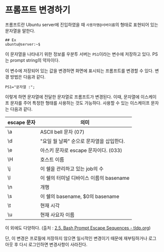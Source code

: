 # 프롬프트 변경하기
  
프롬프트란 Ubuntu server에 진입하였을 때 `사용자명@서버이름`의 형태로 표현되어 있는 문자열을 말한다.  
  
	## Ex
	ubuntu@server:~$
  
이 문자열을 나타내기 위한 정보를 우분투 서버는 `PS1`이라는 변수에 저장하고 있다. PS는 prompt string의 약자이다.  
  
이 변수에 저장되어 있는 값을 변경하면 화면에 표시되는 프롬프트를 변경할 수 있다. 변경 방법은 다음과 같다.  
  
	PS1="문자열 :";
  
이렇게 하면 문자열에 전달한 문자열로 프롬프트가 변경된다. 이때, 문자열에 이스케이프 문자를 주어 특정한 형태를 사용하는 것도 가능하다. 사용할 수 있는 이스케이프 문자는 다음과 같다.  
  
escape 문자 | 의미
------------|------
\a | ASCII bell 문자 (07)
\d | "요일 월 날짜" 순으로 문자열을 삽입한다.
\e | 아스키 문자로 escape 문자이다. (033)
\H | 호스트 이름
\j | 이 쉘을 관리하고 있는 job의 수
\l | 이 쉘의 터미널 디바이스 이름의 basename
\n | 개행
\s | 이 쉘의 basename, $0의 basename
\t | 현재 시각
\u | 현재 사요자 이름
  
이 외에도 다양하다. (출처 : <a href = "https://www.tldp.org/HOWTO/Bash-Prompt-HOWTO/bash-prompt-escape-sequences.html" target = "_blank">2.5. Bash Prompt Escape Sequences - tldp.org</a>)  
  
단, 이 변경은 프로필에 저장하지 않으면 일시적인 변경이기 때문에 재부팅하거나 로그아웃 후 다시 로그인하면 변경사항이 사라진다.  
